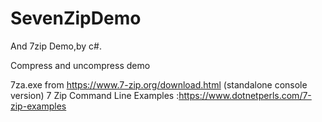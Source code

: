 # SevenZipDemo

And 7zip Demo,by c#.

Compress and uncompress demo


7za.exe from https://www.7-zip.org/download.html (standalone console version)
7 Zip Command Line Examples :https://www.dotnetperls.com/7-zip-examples
